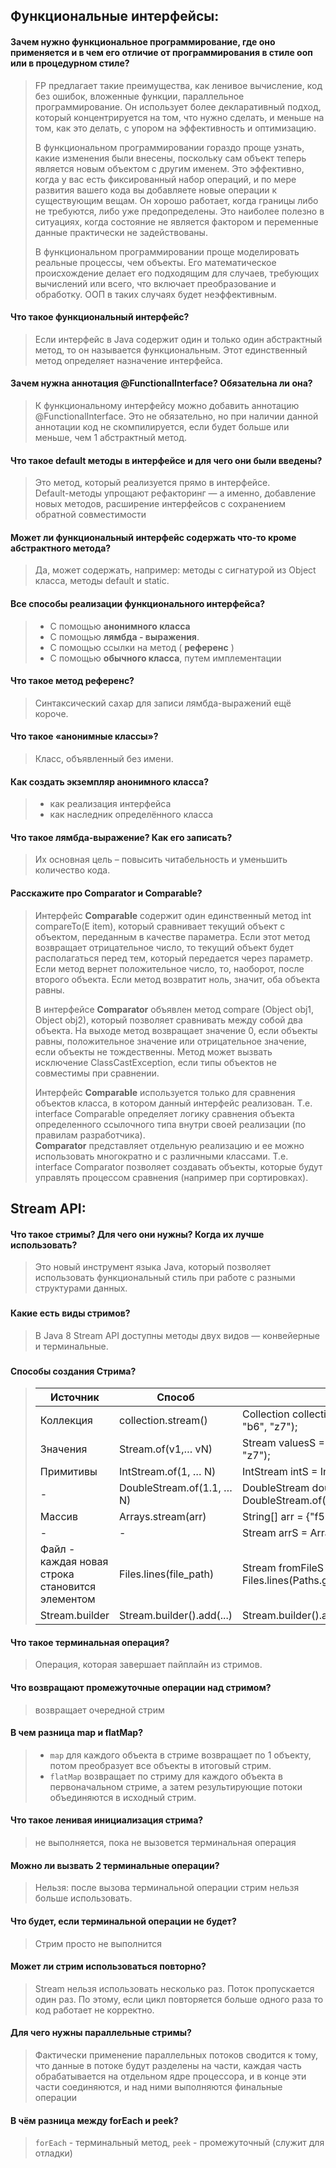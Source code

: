 ## Функциональные интерфейсы:

####  Зачем нужно функциональное программирование, где оно применяется и в чем его отличие от программирования в стиле ооп или в процедурном стиле?
>FP предлагает такие преимущества, как ленивое вычисление, код без ошибок, вложенные 
функции, параллельное программирование. Он использует более декларативный подход, 
который концентрируется на том, что нужно сделать, и меньше на том, как это делать, 
с упором на эффективность и оптимизацию.  
> 
>В функциональном программировании гораздо проще узнать, какие изменения были внесены,
поскольку сам объект теперь является новым объектом с другим именем. Это эффективно,
когда у вас есть фиксированный набор операций, и по мере развития вашего кода вы 
добавляете новые операции к существующим вещам.
> Он хорошо работает, когда границы либо не требуются, либо уже предопределены. 
Это наиболее полезно в ситуациях, когда состояние не является фактором и переменные 
данные практически не задействованы.
>
>В функциональном программировании проще моделировать реальные процессы, чем объекты. 
Его математическое происхождение делает его подходящим для случаев, требующих 
вычислений или всего, что включает преобразование и обработку. ООП в таких 
случаях будет неэффективным.

#### Что такое функциональный интерфейс?
>Если интерфейс в Java содержит один и только один абстрактный метод, то он называется 
функциональным. Этот единственный метод определяет назначение интерфейса.

#### Зачем нужна аннотация @FunctionalInterface? Обязательна ли она?
>К функциональному интерфейсу можно добавить аннотацию @FunctionalInterface. 
Это не обязательно, но при наличии данной аннотации код не скомпилируется, если 
будет больше или меньше, чем 1 абстрактный метод.

#### Что такое default методы в интерфейсе и для чего они были введены?
>Это метод, который реализуется прямо в интерфейсе.  
Default-методы упрощают рефакторинг — а именно, добавление новых методов,
расширение интерфейсов с сохранением обратной совместимости

#### Может ли функциональный интерфейс содержать что-то кроме абстрактного метода?
>Да, может содержать, например: методы с сигнатурой из Object класса, методы
default и static.

#### Все способы реализации функционального интерфейса?
>- С помощью <b>анонимного класса</b>
>- С помощью <b>лямбда - выражения</b>.
>- С помощью ссылки на метод ( <b>референс</b> )
>- С помощью <b>обычного класса</b>, путем имплементации

#### Что такое метод референс?
>Синтаксический сахар для записи лямбда-выражений ещё короче.

#### Что такое «анонимные классы»?
>Класс, объявленный без имени.

#### Как создать экземпляр анонимного класса?
>- как реализация интерфейса
>- как наследник определённого класса

#### Что такое лямбда-выражение? Как его записать?
>Их основная цель – повысить читабельность и уменьшить количество кода.

#### Расскажите про Comparator и Comparable?
>Интерфейс <b>Comparable</b> содержит один единственный метод int compareTo(E item), 
который сравнивает текущий объект с объектом, переданным в качестве параметра. 
Если этот метод возвращает отрицательное число, то текущий объект будет располагаться 
перед тем, который передается через параметр. Если метод вернет положительное число, 
то, наоборот, после второго объекта. Если метод возвратит ноль, значит, оба объекта равны.
> 
>В интерфейсе <b>Comparator</b> объявлен метод compare (Object obj1, Object obj2), который
позволяет сравнивать между собой два объекта. На выходе метод возвращает значение 0,
если объекты равны, положительное значение или отрицательное значение, если объекты 
не тождественны. Метод может вызвать исключение ClassCastException, если типы объектов 
не совместимы при сравнении.
> 
> Интерфейс <b>Comparable</b> используется только для сравнения объектов класса, в котором 
данный интерфейс реализован. Т.е. interface Comparable определяет логику сравнения объекта
определенного ссылочного типа внутри своей реализации (по правилам разработчика).  
<b>Comparator</b> представляет отдельную реализацию и ее можно использовать многократно и 
с различными классами. Т.е. interface Comparator позволяет создавать объекты, которые 
будут управлять процессом сравнения (например при сортировках).


## Stream API:

#### Что такое стримы? Для чего они нужны? Когда их лучше использовать?
>Это новый инструмент языка Java, который позволяет использовать функциональный стиль при 
работе с разными структурами данных.
###
#### Какие есть виды стримов?
>В Java 8 Stream API доступны методы двух видов — конвейерные и терминальные.
###
#### Способы создания Стрима?
>
>| Источник | Способ | Пример |
>|------------------|--------|---
>|Коллекция|collection.stream()| Collection<String> collection = Arrays.asList("f5", "b6", "z7");
>|Значения|Stream.of(v1,… vN)| Stream<String> valuesS = Stream.of("f5", "b6", "z7"); 
>|Примитивы|IntStream.of(1, … N)|IntStream intS = IntStream.of(9, 8, 7);
>| -     |DoubleStream.of(1.1, … N)| DoubleStream doubleS = DoubleStream.of(2.4, 8.9);
>| Массив|Arrays.stream(arr)	|String[] arr = {"f5","b6","z7"}; 
>|- |- | Stream<String> arrS = Arrays.stream(arr);
>|Файл - каждая новая строка становится элементом|Files.lines(file_path)	|Stream<String> fromFileS = Files.lines(Paths.get("doc.txt"))
>|Stream.builder	|Stream.builder().add(...)|Stream.builder().add("f5").add("b6").build()



#### Что такое терминальная операция?
>Операция, которая завершает пайплайн из стримов.


#### Что возвращают промежуточные операции над стримом?
> возвращает очередной стрим

#### В чем разница map и flatMap?
>- `map` для каждого объекта в стриме возвращает по 1 объекту, потом преобразует 
все объекты в итоговый стрим.
>- `flatMap` возвращает по стриму для каждого объекта в первоначальном стриме, 
а затем результирующие потоки объединяются в исходный стрим. 

#### Что такое ленивая инициализация стрима?
>не выполняется, пока не вызовется терминальная операция

#### Можно ли вызвать 2 терминальные операции? 
>Нельзя: после вызова терминальной операции стрим нельзя больше использовать.

#### Что будет, если терминальной операции не будет?
>Стрим просто не выполнится

#### Может ли стрим использоваться повторно?
>Stream нельзя использовать несколько раз. Поток пропускается один раз. 
По этому, если цикл повторяется больше одного раза то код работает не корректно.

#### Для чего нужны параллельные стримы?
>Фактически применение параллельных потоков сводится к тому, что данные в потоке будут разделены на части, каждая 
часть обрабатывается на отдельном ядре процессора, и в конце эти части соединяются, 
и над ними выполняются финальные операции

#### В чём разница между forEach и peek?
> `forEach` - терминальный метод, `peek` - промежуточный (служит для отладки)
>